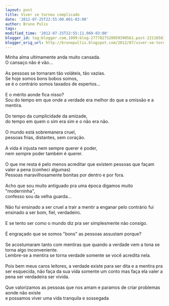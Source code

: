 ```yaml
---
layout: post
title: Viver se tornou complicado
date: '2012-07-25T22:55:00.001-03:00'
author: Bruno Pulis
tags: 
modified_time: '2012-07-25T22:55:11.069-03:00'
blogger_id: tag:blogger.com,1999:blog-2777827520959390561.post-2211658361416133643
blogger_orig_url: http://brunopullis.blogspot.com/2012/07/viver-se-tornou-complicado.html
---
```


Minha alma ultimamente anda muito cansada.<br />O cansaço não é vão...<br /><br />As pessoas se tornaram tão voláteis, tão vazias.<br />Se hoje somos bons bobos somos,<br />se é o contrário somos taxados de espertos...<br /><br />E o mérito aonde fica nisso?<br />Sou do tempo em que onde a verdade era melhor do que a omissão e a mentira.<br /><br />Do tempo da cumplicidade da amizade,<br />do tempo em quem o sim era sim e o não era não.<br /><br />O mundo está sobremanera cruel,<br />pessoas frias, distantes, sem coração.<br /><br />A vida é injusta nem sempre querer é poder,<br />nem sempre poder também é querer.<br /><br />O que me resta é pelo menos acreditar que existem pessoas que façam valer a pena (conheci algumas)<br />Pessoas maravilhosamente bonitas por dentro e por fora.<br /><br />Acho que sou muito antiguado pra uma época digamos muito "moderninha",<br />confesso sou da velha guarda...<br /><br />Não fui ensinado a ser cruel a trair a mentir a enganar pelo contrário fui ensinado a ser bom, fiel, verdadeiro.<br /><br />E se tento ser como o mundo diz pra ser simplesmente não consigo.<br /><br />É engraçado que se somos "bons" as pessoas assustam porque?<br /><br />Se acostumaram tanto com mentiras que quando a verdade vem a tona se torna algo inconveniente.<br />Lembre-se a mentira se torna verdade somente se você acredita nela.<br /><br />Pois bem meus caros leitores, a verdade existe para ser dita e a mentira pra ser esquecida, não faça da sua vida somente um conto mas faça ela valer a pena ser verdadeira ser vivida.<br /><br />Que valorizamos as pessoas que nos amam e paramos de criar problemas aonde não existe<br />e possamos viver uma vida tranquila e sossegada<br /><br /><br />
